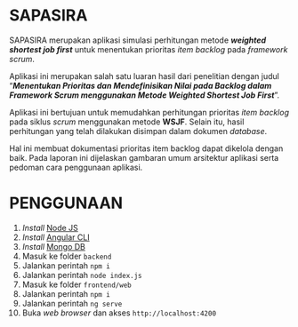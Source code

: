 # SAPASIRA

SAPASIRA merupakan aplikasi simulasi perhitungan metode ***weighted shortest job first*** untuk menentukan prioritas *item backlog* pada *framework scrum*.

Aplikasi ini merupakan salah satu luaran hasil dari penelitian dengan judul “***Menentukan Prioritas dan Mendefinisikan Nilai pada Backlog dalam Framework Scrum menggunakan Metode Weighted Shortest Job First***”.

Aplikasi ini bertujuan untuk memudahkan perhitungan prioritas *item backlog* pada siklus *scrum* menggunakan metode **WSJF**. Selain itu, hasil perhitungan yang telah dilakukan disimpan dalam dokumen *database*.

Hal ini membuat dokumentasi prioritas item backlog dapat dikelola dengan baik. Pada laporan ini dijelaskan gambaran umum arsitektur aplikasi serta pedoman cara penggunaan aplikasi.

# PENGGUNAAN

1. *Install* [Node JS](https://nodejs.org/en/download)
2. *Install* [Angular CLI](https://nodejs.org/en/download)
3. *Install* [Mongo DB](https://www.mongodb.com/try/download/community)
4. Masuk ke folder `backend`
5. Jalankan perintah `npm i`
6. Jalankan perintah `node index.js`
7. Masuk ke folder `frontend/web`
8. Jalankan perintah `npm i`
9. Jalankan perintah `ng serve`
10. Buka *web browser* dan akses `http://localhost:4200`